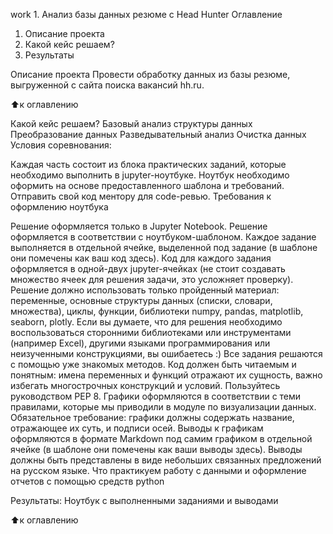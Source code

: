 work 1. Анализ базы данных резюме c Head Hunter
Оглавление
1. Описание проекта
2. Какой кейс решаем?
3. Результаты

Описание проекта
Провести обработку данных из базы резюме, выгруженной с сайта поиска вакансий hh.ru.

⬆️к оглавлению

Какой кейс решаем?
Базовый анализ структуры данных
Преобразование данных
Разведывательный анализ
Очистка данных
Условия соревнования:

Каждая часть состоит из блока практических заданий, которые необходимо выполнить в jupyter-ноутбуке.
Ноутбук необходимо оформить на основе предоставленного шаблона и требований.
Отправить свой код ментору для code-ревью.
Требования к оформлению ноутбука

Решение оформляется только в Jupyter Notebook.
Решение оформляется в соответствии с ноутбуком-шаблоном.
Каждое задание выполняется в отдельной ячейке, выделенной под задание (в шаблоне они помечены как ваш код здесь).
Код для каждого задания оформляется в одной-двух jupyter-ячейках (не стоит создавать множество ячеек для решения задачи, это усложняет проверку).
Решение должно использовать только пройденный материал: переменные, основные структуры данных (списки, словари, множества), циклы, функции, библиотеки numpy, pandas, matplotlib, seaborn, plotly. Если вы думаете, что для решения необходимо воспользоваться сторонними библиотеками или инструментами (например Excel), другими языками программирования или неизученными конструкциями, вы ошибаетесь :) Все задания решаются с помощью уже знакомых методов.
Код должен быть читаемым и понятным: имена переменных и функций отражают их сущность, важно избегать многострочных конструкций и условий.
Пользуйтесь руководством PEP 8.
Графики оформляются в соответствии с теми правилами, которые мы приводили в модуле по визуализации данных.
Обязательное требование: графики должны содержать название, отражающее их суть, и подписи осей.
Выводы к графикам оформляются в формате Markdown под самим графиком в отдельной ячейке (в шаблоне они помечены как ваши выводы здесь). Выводы должны быть представлены в виде небольших связанных предложений на русском языке.
Что практикуем
работу с данными и оформление отчетов с помощью средств python

Результаты:
Ноутбук с выполненными заданиями и выводами

⬆️к оглавлению